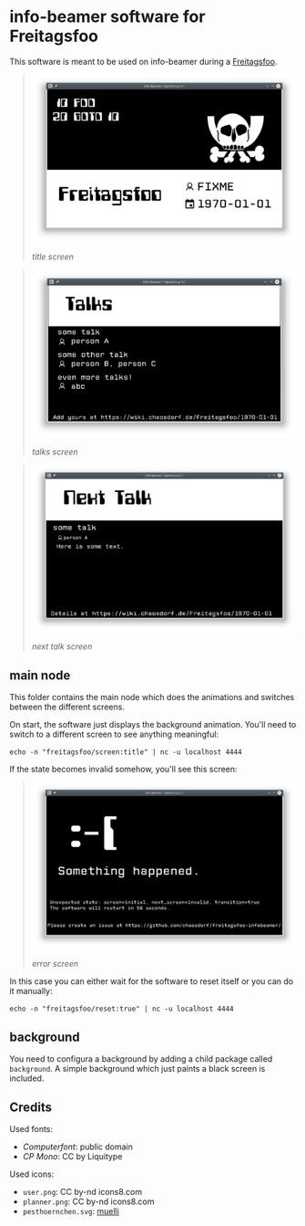 # info-beamer software for Freitagsfoo

This software is meant to be used on info-beamer during a [Freitagsfoo](https://wiki.chaosdorf.de/Freitagsfoo).

> ![screenshot](screenshot.png)
> 
> *title screen*

> ![screenshot2](screenshot2.png)
> 
> *talks screen*

> ![screenshot3](screenshot3.png)
> 
> *next talk screen*

## main node

This folder contains the main node which does the animations and switches between the different screens.

On start, the software just displays the background animation.
You'll need to switch to a different screen to see anything meaningful:

```
echo -n "freitagsfoo/screen:title" | nc -u localhost 4444
```

If the state becomes invalid somehow, you'll see this screen:

> ![screenshot4](screenshot4.png)
> 
> *error screen*

In this case you can either wait for the software to reset itself or you can do it manually:

```
echo -n "freitagsfoo/reset:true" | nc -u localhost 4444
```

## background

You need to configura a background by adding a child package called `background`. A simple background which just paints a black screen is included.

## Credits

Used fonts:
 * *Computerfont*: public domain
 * *CP Mono*: CC by Liquitype

Used icons:
 * `user.png`: CC by-nd icons8.com
 * `planner.png`: CC by-nd icons8.com
 * `pesthoernchen.svg`: [muelli](https://blogs.gnome.org/muelli/2009/09/ccc-artwork/)
